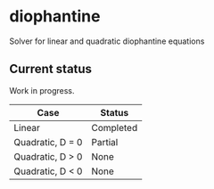 # diophantine
Solver for linear and quadratic diophantine equations

## Current status

Work in progress.

| Case             | Status        |
| -------------    | ------------- |
| Linear           | Completed     |
| Quadratic, D = 0 | Partial       |
| Quadratic, D > 0 | None          |
| Quadratic, D < 0 | None          |
